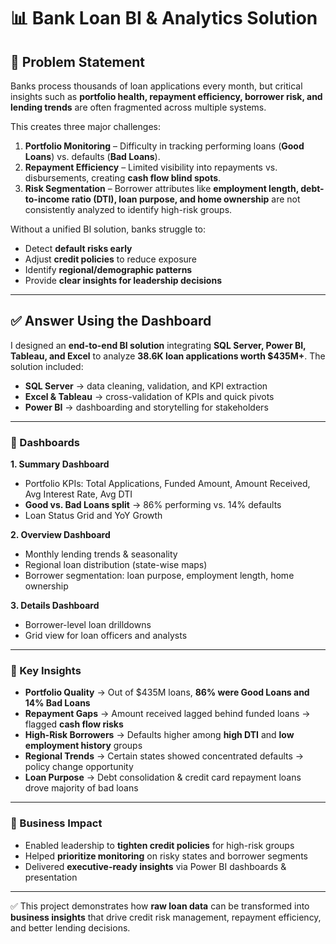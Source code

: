 # 📊 Bank Loan BI & Analytics Solution  

## 📌 Problem Statement  

Banks process thousands of loan applications every month, but critical insights such as **portfolio health, repayment efficiency, borrower risk, and lending trends** are often fragmented across multiple systems.  

This creates three major challenges:  

1. **Portfolio Monitoring** – Difficulty in tracking performing loans (**Good Loans**) vs. defaults (**Bad Loans**).  
2. **Repayment Efficiency** – Limited visibility into repayments vs. disbursements, creating **cash flow blind spots**.  
3. **Risk Segmentation** – Borrower attributes like **employment length, debt-to-income ratio (DTI), loan purpose, and home ownership** are not consistently analyzed to identify high-risk groups.  

Without a unified BI solution, banks struggle to:  
- Detect **default risks early**  
- Adjust **credit policies** to reduce exposure  
- Identify **regional/demographic patterns**  
- Provide **clear insights for leadership decisions**  

---

## ✅ Answer Using the Dashboard  

I designed an **end-to-end BI solution** integrating **SQL Server, Power BI, Tableau, and Excel** to analyze **38.6K loan applications worth $435M+**. The solution included:  
- **SQL Server** → data cleaning, validation, and KPI extraction  
- **Excel & Tableau** → cross-validation of KPIs and quick pivots  
- **Power BI** → dashboarding and storytelling for stakeholders  

---

### 🔹 Dashboards  

**1. Summary Dashboard**  
- Portfolio KPIs: Total Applications, Funded Amount, Amount Received, Avg Interest Rate, Avg DTI  
- **Good vs. Bad Loans split** → 86% performing vs. 14% defaults  
- Loan Status Grid and YoY Growth  

**2. Overview Dashboard**  
- Monthly lending trends & seasonality  
- Regional loan distribution (state-wise maps)  
- Borrower segmentation: loan purpose, employment length, home ownership  

**3. Details Dashboard**  
- Borrower-level loan drilldowns  
- Grid view for loan officers and analysts  

---

### 🔹 Key Insights  

- **Portfolio Quality** → Out of $435M loans, **86% were Good Loans and 14% Bad Loans**  
- **Repayment Gaps** → Amount received lagged behind funded loans → flagged **cash flow risks**  
- **High-Risk Borrowers** → Defaults higher among **high DTI** and **low employment history** groups  
- **Regional Trends** → Certain states showed concentrated defaults → policy change opportunity  
- **Loan Purpose** → Debt consolidation & credit card repayment loans drove majority of bad loans  

---

### 🔹 Business Impact  

- Enabled leadership to **tighten credit policies** for high-risk groups  
- Helped **prioritize monitoring** on risky states and borrower segments  
- Delivered **executive-ready insights** via Power BI dashboards & presentation  

---

✅ This project demonstrates how **raw loan data** can be transformed into **business insights** that drive credit risk management, repayment efficiency, and better lending decisions.
